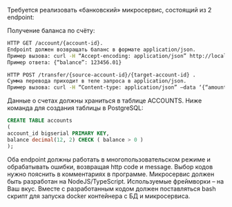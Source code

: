 Требуется реализовать «банковский» микросервис, состоящий из 2 endpoint:

Получение баланса по счёту:
```sh
HTTP GET /account/{account-id}.
Endpoint должен возвращать баланс в формате application/json.
Пример вызова: curl -H “Accept-encoding: application/json” http://localhost:3000/account/1234
Пример ответа: {“balance”: 123456.01}
```

```sh
HTTP POST /transfer/{source-account-id}/{target-account-id} .
Сумма перевода приходит в теле запроса в application/json.
Пример вызова: curl -H “Content-type: application/json” –data ‘{“amount”: 1234}’ -X POST http://localhost:3000/transfer/1234/5678
```

Данные о счетах должны храниться в таблице ACCOUNTS. Ниже команда для создания таблицы в PostgreSQL:
```sql
CREATE TABLE accounts
(
account_id bigserial PRIMARY KEY,
balance decimal(12, 2) CHECK ( balance > 0 )
);
```
Оба endpoint должны работать в многопользовательском режиме и обрабатывать ошибки, возвращая http code и message. Выбор кодов нужно пояснить в комментариях в программе.
Микросервис должен быть разработан на NodeJS/TypeScript. Используемые фреймворки – на Ваш вкус.
Вместе с разработанным кодом должен поставляться bash скрипт для запуска docker контейнера с БД и микросервиса.